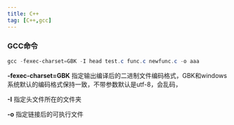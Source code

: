 ```yaml
---
title: C++
tag: [C++,gcc]
---
```










### GCC命令

```powershell
gcc -fexec-charset=GBK -I head test.c func.c newfunc.c -o aaa
```

**-fexec-charset=GBK** 指定输出编译后的二进制文件编码格式，GBK和windows系统默认的编码格式保持一致，不带参数默认是utf-8，会乱码，

**-I** 指定头文件所在的文件夹

**-o** 指定链接后的可执行文件
